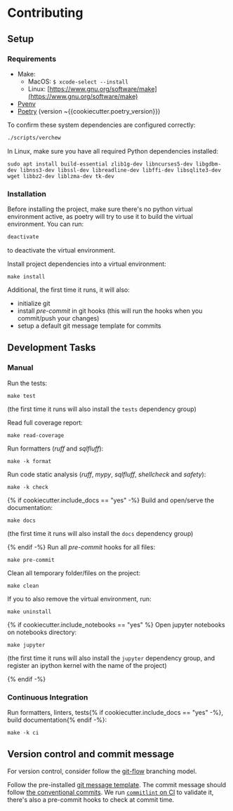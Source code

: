 # Contributing

## Setup

### Requirements

* Make:
    * MacOS: `$ xcode-select --install`
    * Linux: [https://www.gnu.org/software/make](https://www.gnu.org/software/make)
* [Pyenv](https://github.com/pyenv/pyenv)
* [Poetry](https://poetry.eustace.io/docs/#installation) (version ~{{cookiecutter.poetry_version}})

To confirm these system dependencies are configured correctly:

```bash
./scripts/verchew
```

In Linux, make sure you have all required Python dependencies installed:
```shell
sudo apt install build-essential zlib1g-dev libncurses5-dev libgdbm-dev libnss3-dev libssl-dev libreadline-dev libffi-dev libsqlite3-dev wget libbz2-dev liblzma-dev tk-dev
```

### Installation

Before installing the project, make sure there's no python virtual environment active, as poetry will try to use it
to build the virtual environment. You can run:

```bash
deactivate
```

to deactivate the virtual environment.


Install project dependencies into a virtual environment:

```make
make install
```

Additional, the first time it runs, it will also:

* initialize git
* install _pre-commit_ in git hooks (this will run the hooks when you commit/push your changes)
* setup a default git message template for commits

## Development Tasks

### Manual

Run the tests:

```make
make test
```
(the first time it runs will also install the `tests` dependency group)

Read full coverage report:

```make
make read-coverage
```

Run formatters (_ruff_ and _sqlfluff_):

```make
make -k format
```

Run code static analysis (_ruff_, _mypy_, _sqlfluff_, _shellcheck_ and _safety_):

```make
make -k check
```

{% if cookiecutter.include_docs == "yes" -%}
Build and open/serve the documentation:

```make
make docs
```
(the first time it runs will also install the `docs` dependency group)

{% endif -%}
Run all _pre-commit_ hooks for all files:

```make
make pre-commit
```

Clean all temporary folder/files on the project:

```make
make clean
```

If you to also remove the virtual environment, run:

```make
make uninstall
```

{% if cookiecutter.include_notebooks == "yes" %}
Open jupyter notebooks on notebooks directory:

```make
make jupyter
```
(the first time it runs will also install the `jupyter` dependency group, and register an ipython kernel with the name
of the project)

{% endif -%}
### Continuous Integration

Run formatters, linters, tests{% if cookiecutter.include_docs == "yes" -%}, build documentation{% endif -%}:

```make
make -k ci
```

## Version control and commit message

For version control, consider follow the [git-flow](https://nvie.com/posts/a-successful-git-branching-model/) branching model.

Follow the pre-installed [git message template](./.gitmessage). The commit message should follow [the conventional commits](https://www.conventionalcommits.org). We run [`commitlint` on CI](https://github.com/marketplace/actions/commit-linter) to validate it, there's also a pre-commit hooks to check at commit time.
